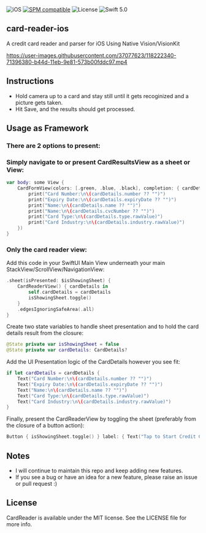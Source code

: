 ![iOS](https://img.shields.io/badge/platform-Linux%20%7C%20OS%20X%20%7C%20iOS%20%7C%20tvOS%20%7C%20watchOS-orange.svg)
[![SPM compatible](https://img.shields.io/badge/SPM-compatible-4BC51D.svg?style=flat)](https://github.com/apple/swift-package-manager)
![License](https://img.shields.io/cocoapods/l/SwiftSoup.svg?style=flat)
![Swift 5.0](https://img.shields.io/badge/swift-5.0-orange.svg)

## card-reader-ios

A credit card reader and parser for iOS Using Native Vision/VisionKit

https://user-images.githubusercontent.com/37077623/118222340-71396380-b44d-11eb-9e81-573b00fddc97.mp4

## Instructions

*   Hold camera up to a card and stay still until it gets recoginized and a picture gets taken.
*   Hit Save, and the results should get processed.

## Usage as Framework

### There are 2 options to present:


### Simply navigate to or present CardResultsView as a sheet or View:

```swift
var body: some View {
	CardFormView(colors: [.green, .blue, .black], completion: { cardDetails in 
        print("Card Number:\n\(cardDetails.number ?? "")")
        print("Expiry Date:\n\(cardDetails.expiryDate ?? "")")
        print("Name:\n\(cardDetails.name ?? "")")
        print("Name:\n\(cardDetails.cvcNumber ?? "")")
        print("Card Type:\n\(cardDetails.type.rawValue)")
        print("Card Industry:\n\(cardDetails.industry.rawValue)")
    })
}
```


### Only the card reader view:

Add this code in your SwiftUI Main View underneath your main StackView/ScrollView/NavigationView:

```swift
.sheet(isPresented: $isShowingSheet) {
    CardReaderView() { cardDetails in
        self.cardDetails = cardDetails
        isShowingSheet.toggle()
    }
    .edgesIgnoringSafeArea(.all)
}
```

Create two state variables to handle sheet presentation and to hold the card details result from the closure:

```swift
@State private var isShowingSheet = false
@State private var cardDetails: CardDetails?
```

Add the UI Presentation logic of the CardDetails however you see fit:

```swift
if let cardDetails = cardDetails {
    Text("Card Number:\n\(cardDetails.number ?? "")")
    Text("Expiry Date:\n\(cardDetails.expiryDate ?? "")")
    Text("Name:\n\(cardDetails.name ?? "")")
    Text("Card Type:\n\(cardDetails.type.rawValue)")
    Text("Card Industry:\n\(cardDetails.industry.rawValue)")
}
```

Finally, present the CardReaderView by toggling the sheet (preferably from the closure of a button action):

```swift
Button { isShowingSheet.toggle() } label: { Text("Tap to Start Credit Card reading!") } 
```

## Notes

*   I will continue to maintain this repo and keep adding new features.
*   If you see a bug or have an idea for a new feature, please raise an issue or pull request :)

## License

CardReader is available under the MIT license. See the LICENSE file for more info.